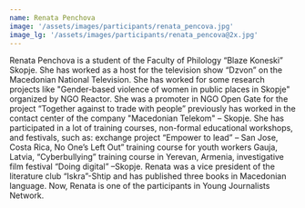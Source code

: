 ```yaml
---
name: Renata Penchova
image: '/assets/images/participants/renata_pencova.jpg'
image_lg: '/assets/images/participants/renata_pencova@2x.jpg'
---
```


Renata Penchova is a student of the Faculty of Philology “Blaze Koneski” Skopje. She has worked as a host for the television show “Dzvon” on the Macedonian National Television. 
She has worked for some research projects like "Gender-based violence of women in public places in Skopje" organized by NGO Reactor.  She was a promoter in  NGO Open Gate for the project “Together against to trade with people” previously has worked in the contact center of the company "Macedonian Telekom" – Skopje.
She has participated in a lot of training courses, non-formal educational workshops, and festivals, such as: exchange project “Empower to lead” – San Jose, Costa Rica, No One’s Left Out” training course for youth workers Gauja, Latvia, “Cyberbullying” training course in Yerevan, Armenia, investigative film festival “Doing digital” –Skopje. 
Renata was a vice president of the literature club “Iskra”-Shtip and has published three books in Macedonian language.
Now, Renata is one of the participants in Young Journalists Network.